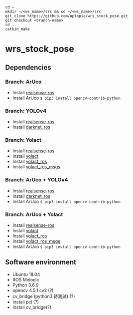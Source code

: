 ```
cd ~
mkdir ~/<ws_name>/src && cd ~/<ws_name>/src
git clone https://github.com/uptopia/wrs_stock_pose.git
git checkout <branch-name>
cd ..
catkin_make
```

# wrs_stock_pose

## Dependencies
### Branch: ArUco
* Install [realsense-ros](https://github.com/IntelRealSense/realsense-ros)
* Install ArUco `$ pip3 install opencv-contrib-python`

### Branch: YOLOv4
* Install [realsense-ros](https://github.com/IntelRealSense/realsense-ros)
* Install [darknet_ros](https://github.com/SamKaiYang/darknet_ros.git)

### Branch: Yolact
* Install [realsense-ros](https://github.com/IntelRealSense/realsense-ros)
* Install [yolact](https://github.com/dbolya/yolact)
* Install [yolact_ros](https://github.com/Eruvae/yolact_ros)
* Install [yolact_ros_msgs](https://github.com/Eruvae/yolact_ros_msgs)

### Branch: ArUco + YOLOv4
* Install [realsense-ros](https://github.com/IntelRealSense/realsense-ros)
* Install [darknet_ros](https://github.com/SamKaiYang/darknet_ros.git)
* Install ArUco `$ pip3 install opencv-contrib-python`

### Branch: ArUco + Yolact
* Install [realsense-ros](https://github.com/IntelRealSense/realsense-ros)
* Install [yolact](https://github.com/dbolya/yolact)
* Install [yolact_ros](https://github.com/Eruvae/yolact_ros)
* Install [yolact_ros_msgs](https://github.com/Eruvae/yolact_ros_msgs)
* Install ArUco `$ pip3 install opencv-contrib-python`

## Software environment
* Ubuntu 18.04
* ROS Melodic
* Python 3.6.9
* opencv 4.5.1 cv2 (?)
* cv_bridge (python3 待測試) (?)
* Install pcl (?)
* Install cv_bridge(?)
